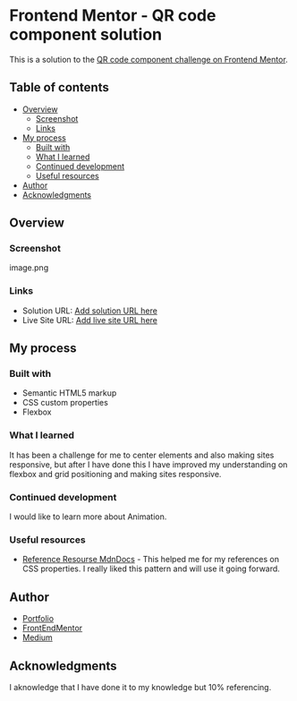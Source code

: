 # Frontend Mentor - QR code component solution

This is a solution to the [QR code component challenge on Frontend Mentor](https://www.frontendmentor.io/challenges/qr-code-component-iux_sIO_H).

## Table of contents

- [Overview](#overview)
  - [Screenshot](#screenshot)
  - [Links](#links)
- [My process](#my-process)
  - [Built with](#built-with)
  - [What I learned](#what-i-learned)
  - [Continued development](#continued-development)
  - [Useful resources](#useful-resources)
- [Author](#author)
- [Acknowledgments](#acknowledgments)

## Overview

### Screenshot

image.png

### Links

- Solution URL: [Add solution URL here](https://your-solution-url.com)
- Live Site URL: [Add live site URL here](https://your-live-site-url.com)

## My process

### Built with

- Semantic HTML5 markup
- CSS custom properties
- Flexbox

### What I learned

It has been a challenge for me to center elements and also making sites responsive, but after I have done this I have improved my understanding on flexbox and grid positioning and making sites responsive.

### Continued development
I would like to learn more about Animation.

### Useful resources

- [Reference Resourse MdnDocs](https://developer.mozilla.org/en-US/) - This helped me for my references on CSS properties. I really liked this pattern and will use it going forward.

## Author

- [Portfolio](https://emase-me-579609.netlify.app/)
- [FrontEndMentor](https://www.frontendmentor.io/profile/Lochipi)
- [Medium](https://twitter.com/EmaseLC)

## Acknowledgments

I aknowledge that I have done it to my knowledge but 10% referencing.